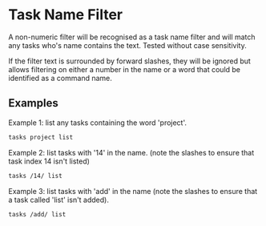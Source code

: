 # Task Name Filter

A non-numeric filter will be recognised as a task name filter and will match
any tasks who's name contains the text.  Tested without case sensitivity.

If the filter text is surrounded by forward slashes, they will be ignored but 
allows filtering on either a number in the name or a word that could be identified
as a command name.

## Examples

Example 1: list any tasks containing the word 'project'.

```bash
tasks project list
```

Example 2: list tasks with '14' in the name.
(note the slashes to ensure that task index 14 isn't listed)

```bash
tasks /14/ list
```

Example 3: list tasks with 'add' in the name
(note the slashes to ensure that a task called 'list' isn't added).

```bash
tasks /add/ list
```
